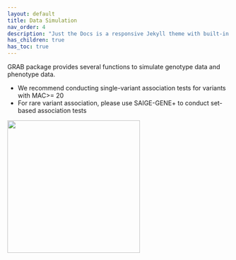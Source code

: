 ```yaml
---
layout: default
title: Data Simulation 
nav_order: 4
description: "Just the Docs is a responsive Jekyll theme with built-in search that is easily customizable and hosted on GitHub Pages."
has_children: true
has_toc: true
---
```


GRAB package provides several functions to simulate genotype data and phenotype data.
- We recommend conducting single-variant association tests for variants with MAC>= 20
- For rare variant association, please use SAIGE-GENE+ to conduct set-based association tests 

<img src="{{site.baseurl | prepend: site.url}}/assets/img/SAIGE-pie.png" width="300">
